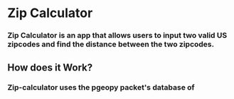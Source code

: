 <h1>Zip Calculator</h1>
<h3>Zip Calculator is an app that allows users to input two valid US zipcodes and find the distance between the two zipcodes.</h3>
<h2>How does it Work?</h2>
<h3>Zip-calculator uses the pgeopy packet's database of </h3>
